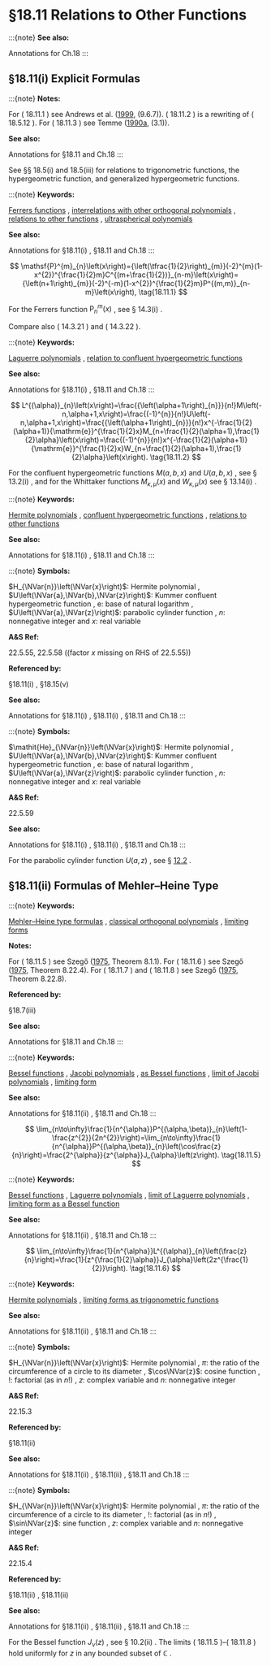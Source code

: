# §18.11 Relations to Other Functions

:::{note}
**See also:**

Annotations for Ch.18
:::


## §18.11(i) Explicit Formulas

:::{note}
**Notes:**

For ( 18.11.1 ) see Andrews et al. ([1999](./bib/index.html#bib103 "Special Functions"), (9.6.7)). ( 18.11.2 ) is a rewriting of ( 18.5.12 ). For ( 18.11.3 ) see Temme ([1990a](./bib/T.html#bib2218 "Asymptotic estimates for Laguerre polynomials"), (3.1)).

**See also:**

Annotations for §18.11 and Ch.18
:::

See §§ 18.5(i) and 18.5(iii) for relations to trigonometric functions, the hypergeometric function, and generalized hypergeometric functions.

:::{note}
**Keywords:**

[Ferrers functions](http://dlmf.nist.gov/search/search?q=Ferrers%20functions) , [interrelations with other orthogonal polynomials](http://dlmf.nist.gov/search/search?q=interrelations%20with%20other%20orthogonal%20polynomials) , [relations to other functions](http://dlmf.nist.gov/search/search?q=relations%20to%20other%20functions) , [ultraspherical polynomials](http://dlmf.nist.gov/search/search?q=ultraspherical%20polynomials)

**See also:**

Annotations for §18.11(i) , §18.11 and Ch.18
:::


<a id="E1"></a>
$$
\mathsf{P}^{m}_{n}\left(x\right)={\left(\tfrac{1}{2}\right)_{m}}(-2)^{m}(1-x^{2})^{\frac{1}{2}m}C^{(m+\frac{1}{2})}_{n-m}\left(x\right)={\left(n+1\right)_{m}}(-2)^{-m}(1-x^{2})^{\frac{1}{2}m}P^{(m,m)}_{n-m}\left(x\right), \tag{18.11.1}
$$

For the Ferrers function $\mathsf{P}^{m}_{n}\left(x\right)$ , see § 14.3(i) .

Compare also ( 14.3.21 ) and ( 14.3.22 ).

:::{note}
**Keywords:**

[Laguerre polynomials](http://dlmf.nist.gov/search/search?q=Laguerre%20polynomials) , [relation to confluent hypergeometric functions](http://dlmf.nist.gov/search/search?q=relation%20to%20confluent%20hypergeometric%20functions)

**See also:**

Annotations for §18.11(i) , §18.11 and Ch.18
:::


<a id="E2"></a>
$$
L^{(\alpha)}_{n}\left(x\right)=\frac{{\left(\alpha+1\right)_{n}}}{n!}M\left(-n,\alpha+1,x\right)=\frac{(-1)^{n}}{n!}U\left(-n,\alpha+1,x\right)=\frac{{\left(\alpha+1\right)_{n}}}{n!}x^{-\frac{1}{2}(\alpha+1)}{\mathrm{e}}^{\frac{1}{2}x}M_{n+\frac{1}{2}(\alpha+1),\frac{1}{2}\alpha}\left(x\right)=\frac{(-1)^{n}}{n!}x^{-\frac{1}{2}(\alpha+1)}{\mathrm{e}}^{\frac{1}{2}x}W_{n+\frac{1}{2}(\alpha+1),\frac{1}{2}\alpha}\left(x\right). \tag{18.11.2}
$$

For the confluent hypergeometric functions $M\left(a,b,x\right)$ and $U\left(a,b,x\right)$ , see § 13.2(i) , and for the Whittaker functions $M_{\kappa,\mu}\left(x\right)$ and $W_{\kappa,\mu}\left(x\right)$ see § 13.14(i) .

:::{note}
**Keywords:**

[Hermite polynomials](http://dlmf.nist.gov/search/search?q=Hermite%20polynomials) , [confluent hypergeometric functions](http://dlmf.nist.gov/search/search?q=confluent%20hypergeometric%20functions) , [relations to other functions](http://dlmf.nist.gov/search/search?q=relations%20to%20other%20functions)

**See also:**

Annotations for §18.11(i) , §18.11 and Ch.18
:::

:::{note}
**Symbols:**

$H_{\NVar{n}}\left(\NVar{x}\right)$: Hermite polynomial , $U\left(\NVar{a},\NVar{b},\NVar{z}\right)$: Kummer confluent hypergeometric function , $\mathrm{e}$: base of natural logarithm , $U\left(\NVar{a},\NVar{z}\right)$: parabolic cylinder function , $n$: nonnegative integer and $x$: real variable

**A&S Ref:**

22.5.55, 22.5.58 ((factor $x$ missing on RHS of 22.5.55))

**Referenced by:**

§18.11(i) , §18.15(v)

**See also:**

Annotations for §18.11(i) , §18.11(i) , §18.11 and Ch.18
:::

:::{note}
**Symbols:**

$\mathit{He}_{\NVar{n}}\left(\NVar{x}\right)$: Hermite polynomial , $U\left(\NVar{a},\NVar{b},\NVar{z}\right)$: Kummer confluent hypergeometric function , $\mathrm{e}$: base of natural logarithm , $U\left(\NVar{a},\NVar{z}\right)$: parabolic cylinder function , $n$: nonnegative integer and $x$: real variable

**A&S Ref:**

22.5.59

**See also:**

Annotations for §18.11(i) , §18.11(i) , §18.11 and Ch.18
:::

For the parabolic cylinder function $U\left(a,z\right)$ , see § [12.2](./12.2.md "§12.2 Differential Equations ‣ Properties ‣ Chapter 12 Parabolic Cylinder Functions") .


## §18.11(ii) Formulas of Mehler–Heine Type

:::{note}
**Keywords:**

[Mehler–Heine type formulas](http://dlmf.nist.gov/search/search?q=Mehler%E2%80%93Heine%20type%20formulas) , [classical orthogonal polynomials](http://dlmf.nist.gov/search/search?q=classical%20orthogonal%20polynomials) , [limiting forms](http://dlmf.nist.gov/search/search?q=limiting%20forms)

**Notes:**

For ( 18.11.5 ) see Szegő ([1975](./bib/S.html#bib2194 "Orthogonal Polynomials"), Theorem 8.1.1). For ( 18.11.6 ) see Szegő ([1975](./bib/S.html#bib2194 "Orthogonal Polynomials"), Theorem 8.22.4). For ( 18.11.7 ) and ( 18.11.8 ) see Szegő ([1975](./bib/S.html#bib2194 "Orthogonal Polynomials"), Theorem 8.22.8).

**Referenced by:**

§18.7(iii)

**See also:**

Annotations for §18.11 and Ch.18
:::

:::{note}
**Keywords:**

[Bessel functions](http://dlmf.nist.gov/search/search?q=Bessel%20functions) , [Jacobi polynomials](http://dlmf.nist.gov/search/search?q=Jacobi%20polynomials) , [as Bessel functions](http://dlmf.nist.gov/search/search?q=as%20Bessel%20functions) , [limit of Jacobi polynomials](http://dlmf.nist.gov/search/search?q=limit%20of%20Jacobi%20polynomials) , [limiting form](http://dlmf.nist.gov/search/search?q=limiting%20form)

**See also:**

Annotations for §18.11(ii) , §18.11 and Ch.18
:::


<a id="E5"></a>
$$
\lim_{n\to\infty}\frac{1}{n^{\alpha}}P^{(\alpha,\beta)}_{n}\left(1-\frac{z^{2}}{2n^{2}}\right)=\lim_{n\to\infty}\frac{1}{n^{\alpha}}P^{(\alpha,\beta)}_{n}\left(\cos\frac{z}{n}\right)=\frac{2^{\alpha}}{z^{\alpha}}J_{\alpha}\left(z\right). \tag{18.11.5}
$$

:::{note}
**Keywords:**

[Bessel functions](http://dlmf.nist.gov/search/search?q=Bessel%20functions) , [Laguerre polynomials](http://dlmf.nist.gov/search/search?q=Laguerre%20polynomials) , [limit of Laguerre polynomials](http://dlmf.nist.gov/search/search?q=limit%20of%20Laguerre%20polynomials) , [limiting form as a Bessel function](http://dlmf.nist.gov/search/search?q=limiting%20form%20as%20a%20Bessel%20function)

**See also:**

Annotations for §18.11(ii) , §18.11 and Ch.18
:::


<a id="E6"></a>
$$
\lim_{n\to\infty}\frac{1}{n^{\alpha}}L^{(\alpha)}_{n}\left(\frac{z}{n}\right)=\frac{1}{z^{\frac{1}{2}\alpha}}J_{\alpha}\left(2z^{\frac{1}{2}}\right). \tag{18.11.6}
$$

:::{note}
**Keywords:**

[Hermite polynomials](http://dlmf.nist.gov/search/search?q=Hermite%20polynomials) , [limiting forms as trigonometric functions](http://dlmf.nist.gov/search/search?q=limiting%20forms%20as%20trigonometric%20functions)

**See also:**

Annotations for §18.11(ii) , §18.11 and Ch.18
:::

:::{note}
**Symbols:**

$H_{\NVar{n}}\left(\NVar{x}\right)$: Hermite polynomial , $\pi$: the ratio of the circumference of a circle to its diameter , $\cos\NVar{z}$: cosine function , $!$: factorial (as in $n!$) , $z$: complex variable and $n$: nonnegative integer

**A&S Ref:**

22.15.3

**Referenced by:**

§18.11(ii)

**See also:**

Annotations for §18.11(ii) , §18.11(ii) , §18.11 and Ch.18
:::

:::{note}
**Symbols:**

$H_{\NVar{n}}\left(\NVar{x}\right)$: Hermite polynomial , $\pi$: the ratio of the circumference of a circle to its diameter , $!$: factorial (as in $n!$) , $\sin\NVar{z}$: sine function , $z$: complex variable and $n$: nonnegative integer

**A&S Ref:**

22.15.4

**Referenced by:**

§18.11(ii) , §18.11(ii)

**See also:**

Annotations for §18.11(ii) , §18.11(ii) , §18.11 and Ch.18
:::

For the Bessel function $J_{\nu}\left(z\right)$ , see § 10.2(ii) . The limits ( 18.11.5 )–( 18.11.8 ) hold uniformly for $z$ in any bounded subset of $\mathbb{C}$ .
